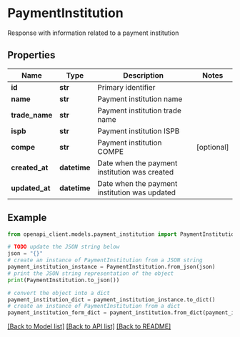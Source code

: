 # PaymentInstitution

Response with information related to a payment institution

## Properties

Name | Type | Description | Notes
------------ | ------------- | ------------- | -------------
**id** | **str** | Primary identifier | 
**name** | **str** | Payment institution name | 
**trade_name** | **str** | Payment institution trade name | 
**ispb** | **str** | Payment institution ISPB | 
**compe** | **str** | Payment institution COMPE | [optional] 
**created_at** | **datetime** | Date when the payment institution was created | 
**updated_at** | **datetime** | Date when the payment institution was updated | 

## Example

```python
from openapi_client.models.payment_institution import PaymentInstitution

# TODO update the JSON string below
json = "{}"
# create an instance of PaymentInstitution from a JSON string
payment_institution_instance = PaymentInstitution.from_json(json)
# print the JSON string representation of the object
print(PaymentInstitution.to_json())

# convert the object into a dict
payment_institution_dict = payment_institution_instance.to_dict()
# create an instance of PaymentInstitution from a dict
payment_institution_form_dict = payment_institution.from_dict(payment_institution_dict)
```
[[Back to Model list]](../README.md#documentation-for-models) [[Back to API list]](../README.md#documentation-for-api-endpoints) [[Back to README]](../README.md)


